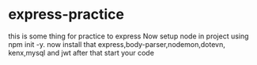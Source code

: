 # express-practice
this is some thing for practice to express
Now setup node in project using npm init -y.
now install that express,body-parser,nodemon,dotevn, kenx,mysql and jwt
after that start your code
